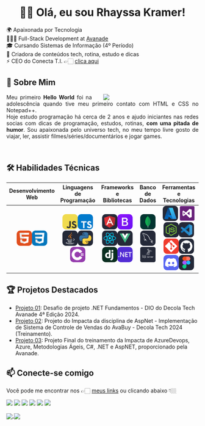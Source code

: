 <h1 align="center">👋🏻 Olá, eu sou Rhayssa Kramer!</h1>

🌍 Apaixonada por Tecnologia  
👩🏼‍💻 Full-Stack Development at [Avanade](https://www.avanade.com/pt-br)  
🎓 Cursando Sistemas de Informação (4º Período)  
🚀 Criadora de conteúdos tech, rotina, estudo e dicas  
⚡️ CEO do Conecta T.I. 👉🏻 [clica aqui](https://linktr.ee/conectati_)  

## 💬 Sobre Mim
<img src="https://media.giphy.com/media/v1.Y2lkPTc5MGI3NjExMTl2bXBlNnppODFpMHEzMmt0MXoxNmE4cThxejlvYWpiNGN0dzZueiZlcD12MV9pbnRlcm5hbF9naWZfYnlfaWQmY3Q9Zw/k0ijJhqrUP4T2EvmJ1/giphy.gif" align="right" width="250" style="margin-left: 30px;"><p style="text-align: justify;">Meu primeiro <b>Hello World</b> foi na adolescência quando tive meu primeiro contato com HTML e CSS no Notepad++. <br>Hoje estudo programação há cerca de 2 anos e ajudo iniciantes nas redes socias com dicas de programação, estudos, rotinas, <b>com uma pitada de humor</b>. Sou apaixonada pelo universo tech, no meu tempo livre gosto de viajar, ler, assistir filmes/séries/documentários e jogar games.</p>
  
<br>

## 🛠️ Habilidades Técnicas  
| Desenvolvimento Web | Linguagens de Programação | Frameworks e Bibliotecas | Banco de Dados | Ferramentas e Tecnologias |
| :-----------------: | :-----------------------: | :----------------------: | :------------: | :-----------------------: |
| <img height="40" src="https://github.com/rhayssakramer/rhayssakramer/blob/main/assets/icon/HTML.svg"><img height="40" src="https://github.com/rhayssakramer/rhayssakramer/blob/main/assets/icon/CSS.svg"> | <img height="40" src="https://github.com/rhayssakramer/rhayssakramer/blob/main/assets/icon/JavaScript.svg"><img height="40" src="https://github.com/rhayssakramer/rhayssakramer/blob/main/assets/icon/TypeScript.svg"><img height="40" src="https://github.com/rhayssakramer/rhayssakramer/blob/main/assets/icon/Java-Dark.svg"><img height="40" src="https://github.com/rhayssakramer/rhayssakramer/blob/main/assets/icon/Python-Dark.svg"><img height="40" src="https://github.com/rhayssakramer/rhayssakramer/blob/main/assets/icon/C%23.svg"> | <img height="40" src="https://github.com/rhayssakramer/rhayssakramer/blob/main/assets/icon/Angular-Dark.svg"><img height="40" src="https://github.com/rhayssakramer/rhayssakramer/blob/main/assets/icon/Bootstrap.svg"><img height="40" src="https://github.com/rhayssakramer/rhayssakramer/blob/main/assets/icon/React-Dark.svg"><img height="40" src="https://github.com/rhayssakramer/rhayssakramer/blob/main/assets/icon/VueJS-Dark.svg"><img height="40" src="https://github.com/rhayssakramer/rhayssakramer/blob/main/assets/icon/Django.svg"><img height="40" src="https://github.com/rhayssakramer/rhayssakramer/blob/main/assets/icon/dotnet.svg"> | <img height="40" src="https://github.com/rhayssakramer/rhayssakramer/blob/main/assets/icon/MongoDB.svg"><img height="40" src="https://github.com/rhayssakramer/rhayssakramer/blob/main/assets/icon/MySQL-Dark.svg"> <img height="40" src="https://github.com/rhayssakramer/rhayssakramer/blob/main/assets/icon/SQLSever-Dark.png"> | <img height="40" src="https://github.com/rhayssakramer/rhayssakramer/blob/main/assets/icon/Azure-Dark.svg"> <img height="40" src="https://github.com/rhayssakramer/rhayssakramer/blob/main/assets/icon/VisualStudio.svg"> <img height="40" src="https://github.com/rhayssakramer/rhayssakramer/blob/main/assets/icon/NodeJS-Dark.svg"><img height="40" src="https://github.com/rhayssakramer/rhayssakramer/blob/main/assets/icon/VSCode-Dark.svg"><img height="40" src="https://github.com/rhayssakramer/rhayssakramer/blob/main/assets/icon/Git.svg"><img height="40" src="https://github.com/rhayssakramer/rhayssakramer/blob/main/assets/icon/Github-Dark.svg"><img height="40" src="https://github.com/rhayssakramer/rhayssakramer/blob/main/assets/icon/Discord.svg"><img height="40" src="https://github.com/rhayssakramer/rhayssakramer/blob/main/assets/icon/Figma-Dark.svg"> |

## 🏆 Projetos Destacados
- [Projeto 01](https://github.com/rhayssakramer/trilha-dotnet-desafio-fundamentos): Desafio de projeto .NET Fundamentos - DIO do Decola Tech Avanade 4ª Edição 2024.
- [Projeto 02](https://github.com/rhayssakramer/impacta-Projeto03): Projeto do Impacta da disciplina de AspNet - Implementação de Sistema de Controle de Vendas do AvaBuy - Decola Tech 2024 (Treinamento).
- [Projeto 03](https://github.com/rhayssakramer/ProjetoFinal_Myte_Grupo3.git ): Projeto Final do treinamento da Impacta de AzureDevops, Azure, Metodologias Ágeis, C#, .NET e AspNET, proporcionado pela Avanade.

## 📫 Conecte-se comigo
Você pode me encontrar nos 👉🏻 [meus links](https://linktr.ee/devrhakramer) ou clicando abaixo 👇🏼  
  
[![](https://img.shields.io/badge/-INSTAGRAM-purple?style=flat-square&logo=Instagram&logoColor=white&link=https://www.instagram.com/devrhakramer)](https://www.instagram.com/devrhakramer) 
[![](https://img.shields.io/badge/-YOUTUBE-red?style=flat-square&logo=Youtube&logoColor=white&link=https://www.youtube.com/@devrhakramer)](https://www.youtube.com/@devrhakramer)
[![](https://img.shields.io/badge/-LINKEDIN-blue?style=flat-square&logo=Linkedin&logoColor=white&link=https://www.linkedin.com/in/rhayssakramer)](https://www.linkedin.com/in/rhayssakramer)
[![](https://img.shields.io/badge/-DISCORD-006bed?style=flat-square&logo=Discord&logoColor=white&link=https://discord.gg/atkKBZnW)](https://discord.gg/atkKBZnW)
[![](https://img.shields.io/badge/-FACEBOOK-blue?style=flat-square&logo=Facebook&logoColor=white&link=https://www.facebook.com/devrhakramer)](https://www.facebook.com/devrhakramer)
[![](https://img.shields.io/badge/-GMAIL-gray?style=flat-square&logo=Gmail&logoColor=white&link=mailto:rhayssakramer@gmail.com)](https://mailto:devrhakramer@gmail.com)

<a href="https://github.com/anuraghazra/github-readme-stats">
  <img height=150 align="center" src="https://github-readme-stats.vercel.app/api?username=rhayssakramer&show_icons=true&theme=tokyonight" />
</a>
<a href="https://github.com/anuraghazra/convoychat">
  <img height=150 align="center" src="https://github-readme-stats.vercel.app/api/top-langs/?username=rhayssakramer&layout=compact&theme=tokyonight" />
</a>
